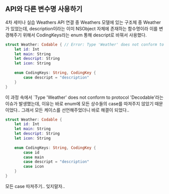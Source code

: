 ## API와 다른 변수명 사용하기
4차 세미나 실습 Weathers API 연결 중 Weathers 모델에 있는 구조체 중 Weather가 있었는데, description이라는 이미 NSObject 자체에 존재하는 함수명이라 이를 변경해주기 위해서 CodingKeys라는 enum 통해 descript로 바꿔서 사용했다.
```swift
struct Weather: Codable { // Error: Type 'Weather' does not conform to protocol 'Decodable'
    let id: Int
    let main: String
    let descript: String
    let icon: String
    
    enum CodingKeys: String, CodingKey {
        case descript = "description"
    }
}
```
이 과정 속에서 `Type 'Weather' does not conform to protocol 'Decodable'라는 이슈가 발생했는데, 이유는 바로 enum에 모든 상수들의 case를 따져주지 않았기 때문이었다.. 그래서 모든 케이스를 선언해주었더니 바로 해결이 되었다..
```swift
struct Weather: Codable {
    let id: Int
    let main: String
    let descript: String
    let icon: String
    
    enum CodingKeys: String, CodingKey {
        case id
        case main
        case descript = "description"
        case icon
    }
}
```
모든 case 따져주기.. 잊지말자..
